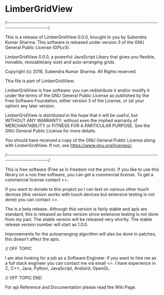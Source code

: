 # LimberGridView

/---------------------------------------------------------------------------------------------------/

This is a release of LimberGridView 0.0.0, brought to you by Subendra Kumar Sharma.
This software is released under version 3 of the GNU General Public License (GPLv3).

LimberGridView 0.0.0, a powerful JavaScript Libary that gives you flexible, movable, resizable(any size) and auto-arranging grids.

Copyright (c) 2018, Subendra Kumar Sharma. All Rights reserved.

This file is part of LimberGridView.

LimberGridView is free software: you can redistribute it and/or modify
it under the terms of the GNU General Public License as published by
the Free Software Foundation, either version 3 of the License, or
(at your option) any later version.

LimberGridView is distributed in the hope that it will be useful,
but WITHOUT ANY WARRANTY; without even the implied warranty of
MERCHANTABILITY or FITNESS FOR A PARTICULAR PURPOSE.  See the
GNU General Public License for more details.

You should have received a copy of the GNU General Public License
along with LimberGridView.  If not, see <https://www.gnu.org/licenses/>.

/---------------------------------------------------------------------------------------------------/

This is free software (Free as in freedom not the price).
If you like to use this library on a non free software, you can get a commercial license. To get a commercial license contact <>.

If you want to donate to this project so I can test on various other touch devices (this version works with touch devices but extensive testing is not done) you can contact <>.

The is a beta release. Although this version is fairly stable and apis are standard, this is released as beta version since extensive testing is not done from my part. The stable version will be released very shortly. The stable release version number will start as 1.0.0.

Improvements for the autoarranging algorithm will also be done in patches, this doesn't affect the apis.

// OFF TOPIC

I am also looking for a job as a Software Engineer. If you want to hire me as a full stack engineer you can contact me via email <>. I have experience in C, C++, Java, Python, JavaScript, Andoird, OpenGL.

// OFF TOPIC END

For api Reference and Documentation please read the Wiki Page.
